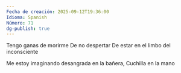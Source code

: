 ```yaml
---
Fecha de creación: 2025-09-12T19:36:00
Idioma: Spanish
Número: 71
dg-publish: true
---
```

Tengo ganas de morirme
De no despertar
De estar en el limbo del inconsciente 

Me estoy imaginando desangrada en la bañera, 
Cuchilla en la mano 
